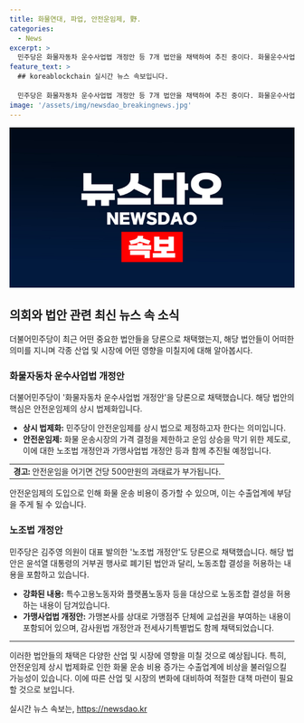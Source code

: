 ```yaml
---
title: 화물연대, 파업, 안전운임제, 野.
categories:
  - News
excerpt: >
  민주당은 화물자동차 운수사업법 개정안 등 7개 법안을 채택하여 추진 중이다. 화물운수사업법 개정안은 안전운임제 도입을 중심으로 하며, 안전운임제는 화물 운송시장의 가격 결정을 제약하여 부작용을 발생시킬 우려가 있다. 이에 수출업계는 안전운임제가 운송시장의 소비자인 화주에게까지 영향을 미칠 우려가 있으며, 화주를 공급자가 아닌 소비자로 보는 것에 대해 반발하고 있다. 민주당은 이에 대해 화물 노동자의 안전과 부작용이 줄어들었다며 상시 법제화를 주장하고 있으며, 이로 인해 수출업계는 운임 상승에 대한 우려를 표명하고 있다. 함께, 민주당은 노조법 개정안과 가맹사업법 개정안 등 다양한 법안도 추진중이다.
feature_text: >
  ## koreablockchain 실시간 뉴스 속보입니다.

  민주당은 화물자동차 운수사업법 개정안 등 7개 법안을 채택하여 추진 중이다. 화물운수사업법 개정안은 안전운임제 도입을 중심으로 하며, 안전운임제는 화물 운송시장의 가격 결정을 제약하여 부작용을 발생시킬 우려가 있다. 이에 수출업계는 안전운임제가 운송시장의 소비자인 화주에게까지 영향을 미칠 우려가 있으며, 화주를 공급자가 아닌 소비자로 보는 것에 대해 반발하고 있다. 민주당은 이에 대해 화물 노동자의 안전과 부작용이 줄어들었다며 상시 법제화를 주장하고 있으며, 이로 인해 수출업계는 운임 상승에 대한 우려를 표명하고 있다. 함께, 민주당은 노조법 개정안과 가맹사업법 개정안 등 다양한 법안도 추진중이다.
image: '/assets/img/newsdao_breakingnews.jpg'
---
```


<p><img src="/assets/img/newsdao_breakingnews.jpg" alt="koreablockchain 속보" /></p>

<h2 data-ke-size="size26">의회와 법안 관련 최신 뉴스 속 소식</h2>

<p data-ke-size="size16">더불어민주당이 최근 어떤 중요한 법안들을 당론으로 채택했는지, 해당 법안들이 어떠한 의미를 지니며 각종 산업 및 시장에 어떤 영향을 미칠지에 대해 알아봅시다.</p>

<h3>화물자동차 운수사업법 개정안</h3>

<p data-ke-size="size16">더불어민주당이 '화물자동차 운수사업법 개정안'을 당론으로 채택했습니다. 해당 법안의 핵심은 안전운임제의 상시 법제화입니다.</p>

<ul>
  <li><b>상시 법제화:</b> 민주당이 안전운임제를 상시 법으로 제정하고자 한다는 의미입니다.</li>
  <li><b>안전운임제:</b> 화물 운송시장의 가격 결정을 제한하고 운임 상승을 막기 위한 제도로, 이에 대한 노조법 개정안과 가맹사업법 개정안 등과 함께 추진될 예정입니다.</li>
</ul>

<table>
  <tr>
    <td style="text-align: center; height: 17px;"><b>경고:</b> 안전운임을 어기면 건당 500만원의 과태료가 부가됩니다.</td>
  </tr>
</table>

<p data-ke-size="size16">안전운임제의 도입으로 인해 화물 운송 비용이 증가할 수 있으며, 이는 수출업계에 부담을 주게 될 수 있습니다.</p>

<h3>노조법 개정안</h3>

<p data-ke-size="size16">민주당은 김주영 의원이 대표 발의한 '노조법 개정안'도 당론으로 채택했습니다. 해당 법안은 윤석열 대통령의 거부권 행사로 폐기된 법안과 달리, 노동조합 결성을 허용하는 내용을 포함하고 있습니다.</p>

<ul>
  <li><b>강화된 내용:</b> 특수고용노동자와 플랫폼노동자 등을 대상으로 노동조합 결성을 허용하는 내용이 담겨있습니다.</li>
  <li><b>가맹사업법 개정안:</b> 가맹본사를 상대로 가맹점주 단체에 교섭권을 부여하는 내용이 포함되어 있으며, 감사원법 개정안과 전세사기특별법도 함께 채택되었습니다.</li>
</ul>

<hr>

<p data-ke-size="size16">이러한 법안들의 채택은 다양한 산업 및 시장에 영향을 미칠 것으로 예상됩니다. 특히, 안전운임제 상시 법제화로 인한 화물 운송 비용 증가는 수출업계에 비상을 불러일으킬 가능성이 있습니다. 이에 따른 산업 및 시장의 변화에 대비하여 적절한 대책 마련이 필요할 것으로 보입니다.</p>
실시간 뉴스 속보는, <a href="https://newsdao.kr" rel="dofollow">https://newsdao.kr</a>


